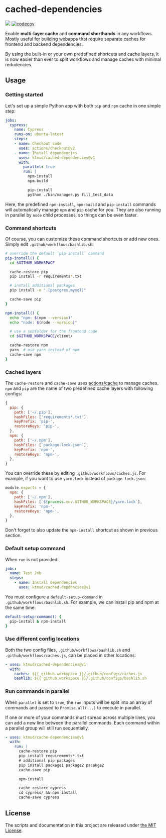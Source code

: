 # cached-dependencies

[![](https://github.com/ktmud/setup-webapp/workflows/Tests/badge.svg)](https://github.com/ktmud/setup-webapp/actions?query=workflow%3ATests) [![codecov](https://codecov.io/gh/ktmud/setup-webapp/branch/master/graph/badge.svg)](https://codecov.io/gh/ktmud/setup-webapp)

Enable **multi-layer cache** and **command shorthands** in any workflows. Mostly useful for building webapps that require separate caches for frontend and backend dependencies.

By using the built-in or your own predefined shortcuts and cache layers, it is now easier than ever to split workflows and manage caches with minimal redudencies.

## Usage

### Getting started

Let's set up a simple Python app with both `pip` and `npm` cache in one simple step:

```yaml
jobs:
  cypress:
    name: Cypress
    runs-on: ubuntu-latest
    steps:
    - name: Checkout code
      uses: actions/checkout@v2
    - name: Install dependencies
      uses: ktmud/cached-dependencies@v1
      with:
        parallel: true
        run: |
          npm-install
          npm-build

          pip-install
          python ./bin/manager.py fill_test_data
```

Here, the predefined `npm-install`, `npm-build` and `pip-install` commands will automatically manage `npm` and `pip` cache for you. They are also running in parallel by `node` child processes, so things can be even faster.

### Command shortcuts

Of course, you can customize these command shortcuts or add new ones. Simply edit `.github/workflows/bashlib.sh`:

```bash
# override the default `pip-install` command
pip-install() {
  cd $GITHUB_WORKSPACE

  cache-restore pip
  pip install -r requirements*.txt

  # install additional packages
  pip install -e ".[postgres,mysql]"

  cache-save pip
}

npm-install() {
  echo "npm: $(npm --version)"
  echo "node: $(node --version)"

  # use a subfolder for the frontend code
  cd $GITHUB_WORKSPACE/client/

  cache-restore npm
  yarn  # use yarn instead of npm
  cache-save npm
}
```

### Cached layers

The `cache-restore` and `cache-save` uses [actions/cache](https://github.com/actions/cache) to manage caches. `npm` and `pip` are the name of two predefined cache layers with following configs:

```js
{
  pip: {
    path: ['~/.pip'],
    hashFiles: ['requirements*.txt'],
    keyPrefix: 'pip-',
    restoreKeys: 'pip-',
  },
  npm: {
    path: ['~/.npm'],
    hashFiles: [`package-lock.json`],
    keyPrefix: 'npm-',
    restoreKeys: 'npm-',
  },
}
```

You can override these by editing `.github/workflows/caches.js`. For example, if you want to use `yarn.lock` instead of `package-lock.json`:

```js
module.exports = {
  npm: {
    path: ['~/.npm'],
    hashFiles: [`${process.env.GITHUB_WORKSPACE}/yarn.lock`],
    keyPrefix: 'npm-',
    restoreKeys: 'npm-',
  },
}
```

Don't forget to also update the `npm-install` shortcut as shown in previous section.

### Default setup command

When `run` is not provided:

```yaml
jobs:
  name: Test Job
  steps:
    - name: Install dependencies
      uses: ktmud/cached-depdencies@v1
```

You must configure a `default-setup-command` in `.github/workflows/bashlib.sh`. For example, we can install pip and npm at the same time:

```bash
default-setup-command() {
  pip-install & npm-install
}
```

### Use different config locations

Both the two config files, `.github/workflows/bashlib.sh` and `.github/workflows/caches.js`, can be placed in other locations:

```yaml
- uses: ktmud/cached-dependencies@v1
  with:
    caches: ${{ github.workspace }}/.github/configs/caches.js
    bashlib: ${{ github.workspace }}/.github/configs/bashlib.sh
```

### Run commands in parallel

When `parallel` is set to `true`, the `run` inputs will be split into an array of commands and passed to `Promise.all(...)` to execute in parallel.

If one or more of your commands must spread across multiple lines, you can add a new line between the parallel commands. Each command within a parallel group will still run sequentially.

```yaml
- uses: ktmud/cache-dependencies@v1
  with:
    run: |
      cache-restore pip
      pip install requirements*.txt
      # additional pip packages
      pip install package1 package2 pacakge2
      cache-save pip

      npm-install

      cache-restore cypress
      cd cypress/ && npm install
      cache-save cypress
```

## License

The scripts and documentation in this project are released under [the MIT License](LICENSE).
